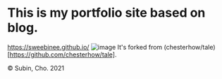 # This is my portfolio site based on blog.
https://sweebinee.github.io/
![image](https://sweebinee.github.io/img/my.png)
It's forked from (chesterhow/tale)[https://github.com/chesterhow/tale].

© Subin, Cho. 2021
